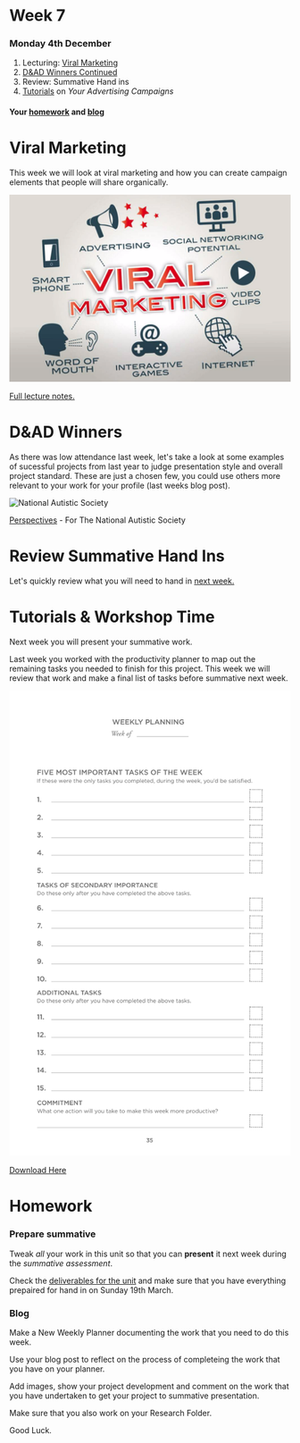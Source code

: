 # Week 7

### Monday 4th December

1. Lecturing: [Viral Marketing](#viral-marketing)
2. [D&AD Winners Continued](#D&AD-Winners)
3. Review: Summative Hand ins
4. [Tutorials](#tutorials) on *Your Advertising Campaigns*

#### Your [homework](#homework) and [blog](#blog)

# Viral Marketing

This week we will look at viral marketing and how you can create campaign elements that people will share organically. 

![](https://github.com/RavensbourneWebMedia/Digital_Advertising/blob/master/sessions/09/Viral_Marketing_Image.jpg)

[Full lecture notes.](https://github.com/RavensbourneWebMedia/Digital_Advertising/blob/master/sessions/09/Digital_Advertising-viralmarketing.compressed.pdf)

# D&AD Winners

As there was low attendance last week, let's take a look at some examples of sucessful projects from last year to judge presentation style and overall project standard. These are just a chosen few, you could use others more relevant to your work for your profile (last weeks blog post). 

![National Autistic Society](https://github.com/RavensbourneWebMedia/Digital_Advertising/blob/Digital_Advertising_2017/18/sessions/07/National_Autistic_Society.jpg)

[Perspectives](https://www.dandad.org/awards/new-blood/2017/the-national-autistic-society/3122/perspectives/) - For The National Autistic Society







# Review Summative Hand Ins

Let's quickly review what you will need to hand in [next week.](https://github.com/RavensbourneWebMedia/Digital_Advertising/tree/Digital_Advertising_2017/18/projects/Digital_Advertising#for-summative-presentation-monday-11th-december-in-lecture-hours)

# Tutorials & Workshop Time

Next week you will present your summative work. 

Last week you worked with the productivity planner to map out the remaining tasks you needed to finish for this project. This week we will review that work and make a final list of tasks before summative next week. 

![Productivity Planner](https://github.com/RavensbourneWebMedia/Digital_Advertising/blob/master/sessions/09/Weekly_Planner_Image.jpg)

[Download Here](https://github.com/RavensbourneWebMedia/Digital_Advertising/blob/master/sessions/08/Productivity%20Planner.pdf)

# Homework

### Prepare summative 

Tweak *all* your work in this unit so that you can **present** it next week during the *summative assessment*. 

Check the [deliverables for the unit](https://github.com/RavensbourneWebMedia/Digital_Advertising/tree/master/projects/union-hack) and make sure that you have everything prepaired for hand in on Sunday 19th March. 

### Blog

Make a New Weekly Planner documenting the work that you need to do this week. 

Use your blog post to reflect on the process of completeing the work that you have on your planner. 

Add images, show your project development and comment on the work that you have undertaken to get your project to summative presentation. 

Make sure that you also work on your Research Folder. 

Good Luck. 
